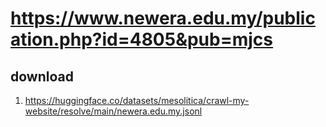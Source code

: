 # https://www.newera.edu.my/publication.php?id=4805&pub=mjcs

## download

1. https://huggingface.co/datasets/mesolitica/crawl-my-website/resolve/main/newera.edu.my.jsonl